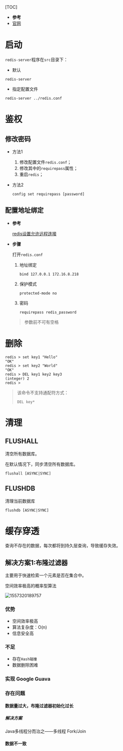 [TOC]

- **参考**
- [官网](https://redis.io/documentation)



# 启动

`redis-server`程序在`src`目录下：

- 默认

``` shell
redis-server 
```

- 指定配置文件

``` shell
redis-server ../redis.conf
```

# 鉴权

## 修改密码

- 方法1

  1. 修改配置文件`redis.conf`；
  2. 修改其中的`requirepass`属性；
  3. 重启`redis`；

- 方法2

  ``` shell
  config set requirepass [password]
  ```

## 配置地址绑定

- **参考**

  [redis设置允许远程连接](https://www.cnblogs.com/lishidefengchen/p/10668989.html)

- **步骤**

  打开`redis.conf`

  1. 地址绑定

     ``` text
     bind 127.0.0.1 172.16.8.218
     ```

  2. 保护模式

     ``` text
     protected-mode no
     ```

  3. 密码

     ``` text
     requirepass redis_password
     ```

  > 参数前不可有空格

# 删除

``` shell
redis > set key1 "Hello"
"OK"
redis > set key2 "World"
"OK"
redis > DEL key1 key2 key3
(integer) 2
redis >
```

> 该命令不支持通配符方式：
>
> ``` shell
> DEL key*
> ```

# 清理

## FLUSHALL

清空所有数据库。

在默认情况下，同步清空所有数据库。

``` shell
flushall [ASYNC|SYNC]
```

## FLUSHDB

清理当前数据库

``` shell
flushdb [ASYNC|SYNC]
```



# 缓存穿透

查询不存在的数据，每次都将到持久层查询，导致缓存失效。

## 解决方案1:布隆过滤器

主要用于快速检索一个元素是否在集合中。

空间效率极高的概率型算法

![1557320189757](../images/redis/boolm.png)

### 优势

- 空间效率极高
- 算法复杂度：O(n)
- 信息安全高

### 不足

- 存在`Hash碰撞`
- 数据删除困难

### 实现 Google Guava

### 存在问题

#### 数据量过大，布隆过滤器初始化过长

##### 解决方案

Java多线程分而治之——多线程 Fork/Join

#### 数据不一致

